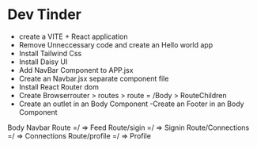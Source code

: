 # Dev Tinder

- create a VITE + React application
- Remove Unneccessary code and create an Hello world app
- Install Tailwind Css
- Install Daisy UI
- Add NavBar Component to APP.jsx
- Create an Navbar.jsx separate component file
- Install React Router dom
- Create Browserrouter > routes > route = /Body > RouteChildren
- Create an outlet in an Body Component
-Create an Footer in an Body Component





Body
    Navbar
    Route =/ => Feed
    Route/sigin =/ => Signin
    Route/Connections =/ => Connections
    Route/profile =/ => Profile

